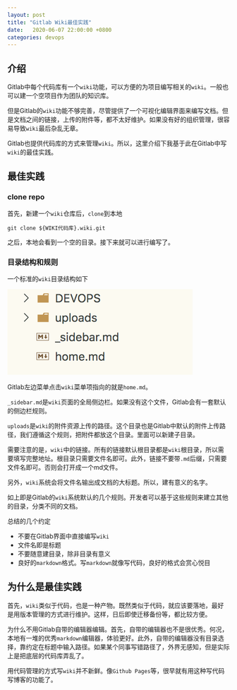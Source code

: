 ```yaml
---
layout: post
title: "Gitlab Wiki最佳实践"
date:   2020-06-07 22:00:00 +0800
categories: devops
---
```


## 介绍

Gitlab中每个代码库有一个`wiki`功能，可以方便的为项目编写相关的`wiki`。一般也可以建一个空项目作为团队的知识库。

但是Gitlab的`wiki`功能不够完善，尽管提供了一个可视化编辑界面来编写文档。但是文档之间的链接，上传的附件等，都不太好维护。如果没有好的组织管理，很容易导致`wiki`最后杂乱无章。

Gitlab也提供代码库的方式来管理`wiki`。所以，这里介绍下我基于此在Gitlab中写`wiki`的最佳实践。

## 最佳实践

### clone repo

首先，新建一个`wiki`仓库后，`clone`到本地

```shell
git clone ${WIKI代码库}.wiki.git
```

之后，本地会看到一个空的目录。接下来就可以进行编写了。

### 目录结构和规则

一个标准的`wiki`目录结构如下

![图片](/assert/imgs/gitlab_wiki_1.png)

Gitlab左边菜单点击`wiki`菜单项指向的就是`home.md`。

`_sidebar.md`是`wiki`页面的全局侧边栏。如果没有这个文件，Gitlab会有一套默认的侧边栏规则。

`uploads`是`wiki`的附件资源上传的路径。这个目录也是Gitlab中默认的附件上传路径，我们遵循这个规则，把附件都放这个目录。里面可以新建子目录。

需要注意的是，`wiki`中的链接。所有的链接默认根目录都是`wiki`根目录，所以需要填写完整地址。根目录只需要文件名即可。此外，链接不要带`.md`后缀，只需要文件名即可。否则会打开成一个md文件。

另外，`wiki`系统会将文件名输出成文档的大标题。所以，建有意义的名字。

如上即是Gitlab的`wiki`系统默认的几个规则。开发者可以基于这些规则来建立其他的目录，分类不同的文档。

总结的几个约定

+ 不要在Gitlab界面中直接编写`wiki`
+ 文件名即是标题
+ 不要随意建目录，除非目录有意义
+ 良好的`markdown`格式。写`markdown`就像写代码，良好的格式会赏心悦目

## 为什么是最佳实践

首先，`wiki`类似于代码，也是一种产物。既然类似于代码，就应该要落地，最好是用版本管理的方式进行维护。这样，日后即使迁移备份等，都比较方便。

为什么不用Gitlab自带的编辑器编辑。首先，自带的编辑器也不是很优秀。何况，本地有一堆的优秀`markdown`编辑器，体验更好。此外，自带的编辑器没有目录选择，靠约定在标题中输入路径。如果某个同事写错路径了，外界无感知，但是实际上是把底层的代码库弄乱了。

用代码管理的方式写`wiki`并不新鲜。像`Github Pages`等，很早就有用这种写代码写博客的功能了。
